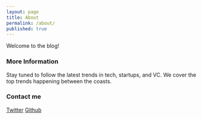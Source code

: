 ```yaml
---
layout: page
title: About
permalink: /about/
published: true
---
```


Welcome to the blog!

### More Information

Stay tuned to follow the latest trends in tech, startups, and VC. We cover the top trends happening between the coasts.

### Contact me

[Twitter](twitter.com/ezstoltz)
[Github](github.com/ezstoltz)
